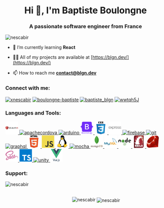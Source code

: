 <h1 align="center">Hi 👋, I'm Baptiste Boulongne</h1>
<h3 align="center">A passionate software engineer from France</h3>

<p align="left"> <img src="https://komarev.com/ghpvc/?username=nescabir&label=Profile%20views&color=b4770e&style=flat" alt="nescabir" /> </p>

- 🌱 I’m currently learning **React**

- 👨‍💻 All of my projects are available at [https://blgn.dev/](https://blgn.dev/)

- 📫 How to reach me **contact@blgn.dev**

<h3 align="left">Connect with me:</h3>
<p align="left">
<a href="https://twitter.com/xnescabir" target="blank"><img align="center" src="https://cdn.jsdelivr.net/npm/simple-icons@3.0.1/icons/twitter.svg" alt="xnescabir" height="30" width="40" /></a>
<a href="https://linkedin.com/in/boulongne-baptiste" target="blank"><img align="center" src="https://cdn.jsdelivr.net/npm/simple-icons@3.0.1/icons/linkedin.svg" alt="boulongne-baptiste" height="30" width="40" /></a>
<a href="https://instagram.com/baptiste_blgn" target="blank"><img align="center" src="https://cdn.jsdelivr.net/npm/simple-icons@3.0.1/icons/instagram.svg" alt="baptiste_blgn" height="30" width="40" /></a>
<a href="https://discord.gg/wwtqh5J" target="blank"><img align="center" src="https://cdn.jsdelivr.net/npm/simple-icons@3.0.1/icons/discord.svg" alt="wwtqh5J" height="30" width="40" /></a>
</p>

<h3 align="left">Languages and Tools:</h3>
<p align="left"> <a href="https://angular.io" target="_blank"> <img src="https://raw.githubusercontent.com/devicons/devicon/master/icons/angularjs/angularjs-original-wordmark.svg" alt="angularjs" width="40" height="40"/> </a> <a href="https://cordova.apache.org/" target="_blank"> <img src="https://www.vectorlogo.zone/logos/apache_cordova/apache_cordova-icon.svg" alt="apachecordova" width="40" height="40"/> </a> <a href="https://www.arduino.cc/" target="_blank"> <img src="https://cdn.worldvectorlogo.com/logos/arduino-1.svg" alt="arduino" width="40" height="40"/> </a> <a href="https://getbootstrap.com" target="_blank"> <img src="https://raw.githubusercontent.com/devicons/devicon/master/icons/bootstrap/bootstrap-plain-wordmark.svg" alt="bootstrap" width="40" height="40"/> </a> <a href="https://www.w3schools.com/css/" target="_blank"> <img src="https://raw.githubusercontent.com/devicons/devicon/master/icons/css3/css3-original-wordmark.svg" alt="css3" width="40" height="40"/> </a> <a href="https://expressjs.com" target="_blank"> <img src="https://raw.githubusercontent.com/devicons/devicon/master/icons/express/express-original-wordmark.svg" alt="express" width="40" height="40"/> </a> <a href="https://firebase.google.com/" target="_blank"> <img src="https://www.vectorlogo.zone/logos/firebase/firebase-icon.svg" alt="firebase" width="40" height="40"/> </a> <a href="https://git-scm.com/" target="_blank"> <img src="https://www.vectorlogo.zone/logos/git-scm/git-scm-icon.svg" alt="git" width="40" height="40"/> </a> <a href="https://graphql.org" target="_blank"> <img src="https://www.vectorlogo.zone/logos/graphql/graphql-icon.svg" alt="graphql" width="40" height="40"/> </a> <a href="https://www.w3.org/html/" target="_blank"> <img src="https://raw.githubusercontent.com/devicons/devicon/master/icons/html5/html5-original-wordmark.svg" alt="html5" width="40" height="40"/> </a> <a href="https://developer.mozilla.org/en-US/docs/Web/JavaScript" target="_blank"> <img src="https://raw.githubusercontent.com/devicons/devicon/master/icons/javascript/javascript-original.svg" alt="javascript" width="40" height="40"/> </a> <a href="https://www.linux.org/" target="_blank"> <img src="https://raw.githubusercontent.com/devicons/devicon/master/icons/linux/linux-original.svg" alt="linux" width="40" height="40"/> </a> <a href="https://mochajs.org" target="_blank"> <img src="https://www.vectorlogo.zone/logos/mochajs/mochajs-icon.svg" alt="mocha" width="40" height="40"/> </a> <a href="https://www.mongodb.com/" target="_blank"> <img src="https://raw.githubusercontent.com/devicons/devicon/master/icons/mongodb/mongodb-original-wordmark.svg" alt="mongodb" width="40" height="40"/> </a> <a href="https://www.mysql.com/" target="_blank"> <img src="https://raw.githubusercontent.com/devicons/devicon/master/icons/mysql/mysql-original-wordmark.svg" alt="mysql" width="40" height="40"/> </a> <a href="https://nodejs.org" target="_blank"> <img src="https://raw.githubusercontent.com/devicons/devicon/master/icons/nodejs/nodejs-original-wordmark.svg" alt="nodejs" width="40" height="40"/> </a> <a href="https://rubyonrails.org" target="_blank"> <img src="https://raw.githubusercontent.com/devicons/devicon/master/icons/rails/rails-original-wordmark.svg" alt="rails" width="40" height="40"/> </a> <a href="https://www.ruby-lang.org/en/" target="_blank"> <img src="https://raw.githubusercontent.com/devicons/devicon/master/icons/ruby/ruby-original.svg" alt="ruby" width="40" height="40"/> </a> <a href="https://sass-lang.com" target="_blank"> <img src="https://raw.githubusercontent.com/devicons/devicon/master/icons/sass/sass-original.svg" alt="sass" width="40" height="40"/> </a> <a href="https://www.typescriptlang.org/" target="_blank"> <img src="https://raw.githubusercontent.com/devicons/devicon/master/icons/typescript/typescript-original.svg" alt="typescript" width="40" height="40"/> </a> <a href="https://unity.com/" target="_blank"> <img src="https://www.vectorlogo.zone/logos/unity3d/unity3d-icon.svg" alt="unity" width="40" height="40"/> </a> <a href="https://vuejs.org/" target="_blank"> <img src="https://raw.githubusercontent.com/devicons/devicon/master/icons/vuejs/vuejs-original-wordmark.svg" alt="vuejs" width="40" height="40"/> </a> </p>

<h3 align="left">Support:</h3>
<p><a href="https://www.buymeacoffee.com/nescabir"> <img align="left" src="https://cdn.buymeacoffee.com/buttons/v2/default-yellow.png" height="50" width="210" alt="nescabir" /></a></p><br><br>

<p><img align="left" src="https://github-readme-stats.vercel.app/api/top-langs?username=nescabir&show_icons=true&theme=tokyonight&locale=en&layout=compact" alt="nescabir" /></p>

<p>&nbsp;<img align="center" src="https://github-readme-stats.vercel.app/api?username=nescabir&show_icons=true&theme=tokyonight&locale=en" alt="nescabir" /></p>
